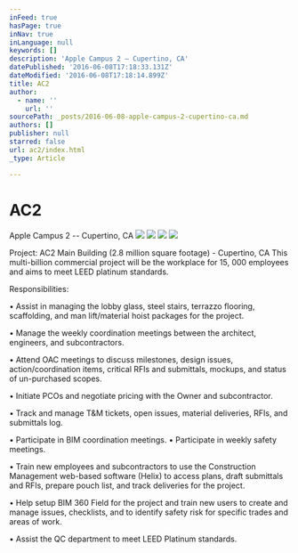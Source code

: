 ```yaml
---
inFeed: true
hasPage: true
inNav: true
inLanguage: null
keywords: []
description: 'Apple Campus 2 – Cupertino, CA'
datePublished: '2016-06-08T17:18:33.131Z'
dateModified: '2016-06-08T17:18:14.899Z'
title: AC2
author:
  - name: ''
    url: ''
sourcePath: _posts/2016-06-08-apple-campus-2-cupertino-ca.md
authors: []
publisher: null
starred: false
url: ac2/index.html
_type: Article

---
```

# AC2

Apple Campus 2 -- Cupertino, CA
![](https://the-grid-user-content.s3-us-west-2.amazonaws.com/392ca466-e46b-44c5-868f-07ed3ac4636d.jpg)
![](https://s3-us-west-2.amazonaws.com/the-grid-img/p/50f2e1235811ed3f6df13ec89126e9c22b333120.jpg)
![](https://the-grid-user-content.s3-us-west-2.amazonaws.com/7e5a9123-d5ca-4532-a3db-5012c0b163ac.jpg)
![](https://s3-us-west-2.amazonaws.com/the-grid-img/p/7c2ca13e71098a80e655c91895b4755ed2904c32.png)

Project: AC2 Main Building (2.8 million square footage) - Cupertino, CA This multi-billion commercial project will be the workplace for 15, 000 employees and aims to meet LEED platinum standards.

Responsibilities: 

• Assist in managing the lobby glass, steel stairs, terrazzo flooring, scaffolding, and man lift/material hoist packages for the project. 

• Manage the weekly coordination meetings between the architect, engineers, and subcontractors. 

• Attend OAC meetings to discuss milestones, design issues, action/coordination items, critical RFIs and submittals, mockups, and status of un-purchased scopes. 

• Initiate PCOs and negotiate pricing with the Owner and subcontractor. 

• Track and manage T&M tickets, open issues, material deliveries, RFIs, and submittals log. 

• Participate in BIM coordination meetings. • Participate in weekly safety meetings. 

• Train new employees and subcontractors to use the Construction Management web-based software (Helix) to access plans, draft submittals and RFIs, prepare pouch list, and track deliveries for the project. 

• Help setup BIM 360 Field for the project and train new users to create and manage issues, checklists, and to identify safety risk for specific trades and areas of work. 

• Assist the QC department to meet LEED Platinum standards.